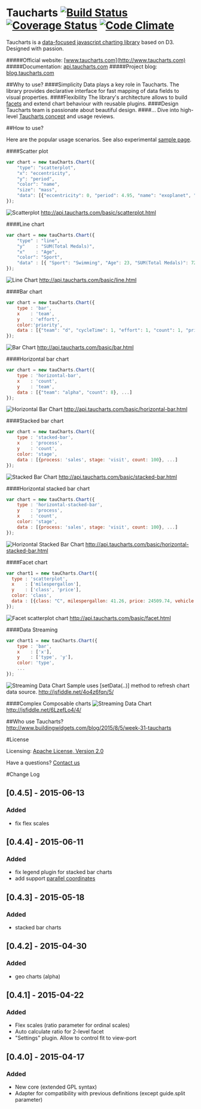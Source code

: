 Taucharts [![Build Status](https://travis-ci.org/TargetProcess/tauCharts.png?branch=master)](https://travis-ci.org/TargetProcess/tauCharts) [![Coverage Status](https://img.shields.io/coveralls/TargetProcess/tauCharts.svg)](https://coveralls.io/r/TargetProcess/tauCharts) [![Code Climate](https://codeclimate.com/github/TargetProcess/tauCharts/badges/gpa.svg)](https://codeclimate.com/github/TargetProcess/tauCharts)
=========

Taucharts is a [data-focused javascript charting library](http://blog.taucharts.com/taucharts-data-focused-charting-library/) based on D3. Designed with passion.

#####Official website: [www.taucharts.com](http://www.taucharts.com)
#####Documentation: [api.taucharts.com](http://api.taucharts.com)
#####Project blog: [blog.taucharts.com](http://blog.taucharts.com)

##Why to use?
####Simplicity
Data plays a key role in Taucharts. The library provides declarative interface for fast mapping of data fields to visual properties.
####Flexibility
The library's architecture allows to build [facets](http://api.taucharts.com/basic/facet.html) and extend chart behaviour with reusable plugins.
####Design
Taucharts team is passionate about beautiful design.
####...
Dive into high-level [Taucharts concept](http://blog.taucharts.com/taucharts-data-focused-charting-library/) and usage reviews.

##How to use?

Here are the popular usage scenarios. See also experimental [sample page](http://taucharts.com/taulab/index.html).

####Scatter plot
```javascript
var chart = new tauCharts.Chart({
    "type": "scatterplot",
    "x": "eccentricity",
    "y": "period",
    "color": "name",
    "size": "mass",
    "data": [{"eccentricity": 0, "period": 4.95, "name": "exoplanet", "mass": 38.0952}, ...]
});
```
![Scatterplot](https://dl.dropboxusercontent.com/u/96767946/taucharts.com/scatter-plot.png)
http://api.taucharts.com/basic/scatterplot.html

####Line chart
```javascript
var chart = new tauCharts.Chart({
    "type" : "line",
    "y"    : "SUM(Total Medals)",
    "x"    : "Age",
    "color": "Sport",
    "data" : [{ "Sport": "Swimming", "Age": 23, "SUM(Total Medals)": 72 }, ...]
});
```
![Line Chart](https://dl.dropboxusercontent.com/u/96767946/taucharts.com/line-chart.png)
http://api.taucharts.com/basic/line.html

####Bar chart
```javascript
var chart = new tauCharts.Chart({
    type : 'bar',
    x    : 'team',
    y    : 'effort',
    color:'priority',
    data : [{"team": "d", "cycleTime": 1, "effort": 1, "count": 1, "priority": "low"}, ...]
});
```
![Bar Chart](https://dl.dropboxusercontent.com/u/96767946/taucharts.com/bar-chart.png)
http://api.taucharts.com/basic/bar.html

####Horizontal bar chart
```javascript
var chart = new tauCharts.Chart({
    type : 'horizontal-bar',
    x    : 'count',
    y    : 'team',
    data : [{"team": "alpha", "count": 8}, ...]
});
```
![Horizontal Bar Chart](https://dl.dropboxusercontent.com/u/96767946/taucharts.com/horizontal-bar-chart.png)
http://api.taucharts.com/basic/horizontal-bar.html

####Stacked bar chart
```javascript
var chart = new tauCharts.Chart({
    type : 'stacked-bar',
    x    : 'process',
    y    : 'count',
    color: 'stage',
    data : [{process: 'sales', stage: 'visit', count: 100}, ...]
});
```
![Stacked Bar Chart](https://dl.dropboxusercontent.com/u/96767946/taucharts.com/stacked-bar-chart.png)
http://api.taucharts.com/basic/stacked-bar.html

####Horizontal stacked bar chart
```javascript
var chart = new tauCharts.Chart({
    type : 'horizontal-stacked-bar',
    y    : 'process',
    x    : 'count',
    color: 'stage',
    data : [{process: 'sales', stage: 'visit', count: 100}, ...]
});
```
![Horizontal Stacked Bar Chart](https://dl.dropboxusercontent.com/u/96767946/taucharts.com/horizontal-stacked-bar-chart.png)
http://api.taucharts.com/basic/horizontal-stacked-bar.html

####Facet chart
```javascript
var chart1 = new tauCharts.Chart({
  type : 'scatterplot',
  x    : ['milespergallon'],
  y    : ['class', 'price'],
  color: 'class',
  data : [{class: "C", milespergallon: 41.26, price: 24509.74, vehicle: "Prius1", year: 1997}, ...]
});
```
![Facet scatterplot chart](https://dl.dropboxusercontent.com/u/96767946/taucharts.com/facet.png)
http://api.taucharts.com/basic/facet.html

####Data Streaming
```javascript
var chart1 = new tauCharts.Chart({
    type : 'bar',
    x    : ['x'],
    y    : ['type', 'y'],
    color: 'type',
    ...
});
```
![Streaming Data Chart](https://dl.dropboxusercontent.com/u/96767946/taucharts.com/data-streaming.png)
Sample uses [setData(..)] method to refresh chart data source.
http://jsfiddle.net/4o4z6fqn/5/

####Complex Composable charts
![Streaming Data Chart](https://dl.dropboxusercontent.com/u/96767946/taucharts.com/complex-composable-chart.png)
http://jsfiddle.net/6LzefLo4/4/

##Who use Taucharts?
http://www.buildingwidgets.com/blog/2015/8/5/week-31-taucharts

#License

Licensing: [Apache License, Version 2.0](http://www.apache.org/licenses/LICENSE-2.0)

Have a questions? [Contact us](mailto:michael@targetprocess.com)

#Change Log
## [0.4.5] - 2015-06-13
### Added
- fix flex scales


## [0.4.4] - 2015-06-11
### Added
- fix legend plugin for stacked bar charts
- add support [parallel coordinates](http://en.wikipedia.org/wiki/Parallel_coordinates) 

## [0.4.3] - 2015-05-18
### Added
- stacked bar charts


## [0.4.2] - 2015-04-30
### Added
- geo charts (alpha)


## [0.4.1] - 2015-04-22
### Added
- Flex scales (ratio parameter for ordinal scales)
- Auto calculate ratio for 2-level facet
- "Settings" plugin. Allow to control fit to view-port


## [0.4.0] - 2015-04-17
### Added
- New core (extended GPL syntax)
- Adapter for compatibility with previous definitions (except guide.split parameter)


